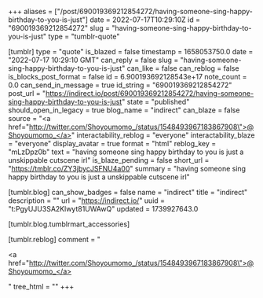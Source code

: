 +++
aliases = ["/post/690019369212854272/having-someone-sing-happy-birthday-to-you-is-just"]
date = 2022-07-17T10:29:10Z
id = "690019369212854272"
slug = "having-someone-sing-happy-birthday-to-you-is-just"
type = "tumblr-quote"

[tumblr]
type = "quote"
is_blazed = false
timestamp = 1658053750.0
date = "2022-07-17 10:29:10 GMT"
can_reply = false
slug = "having-someone-sing-happy-birthday-to-you-is-just"
can_like = false
can_reblog = false
is_blocks_post_format = false
id = 6.900193692128543e+17
note_count = 0.0
can_send_in_message = true
id_string = "690019369212854272"
post_url = "https://indirect.io/post/690019369212854272/having-someone-sing-happy-birthday-to-you-is-just"
state = "published"
should_open_in_legacy = true
blog_name = "indirect"
can_blaze = false
source = "<a href=\"http://twitter.com/Shoyoumomo_/status/1548493967183867908\">@Shoyoumomo_</a>"
interactability_reblog = "everyone"
interactability_blaze = "everyone"
display_avatar = true
format = "html"
reblog_key = "mLzDpz0b"
text = "having someone sing happy birthday to you is just a unskippable cutscene irl"
is_blaze_pending = false
short_url = "https://tmblr.co/ZY3jbycJSFNU4a00"
summary = "having someone sing happy birthday to you is just a unskippable cutscene irl"

[tumblr.blog]
can_show_badges = false
name = "indirect"
title = "indirect"
description = ""
url = "https://indirect.io/"
uuid = "t:PgyUJU3SA2Klwyt81UWAwQ"
updated = 1739927643.0

[tumblr.blog.tumblrmart_accessories]

[tumblr.reblog]
comment = "<p><a href=\"http://twitter.com/Shoyoumomo_/status/1548493967183867908\">@Shoyoumomo_</a></p>"
tree_html = ""
+++
